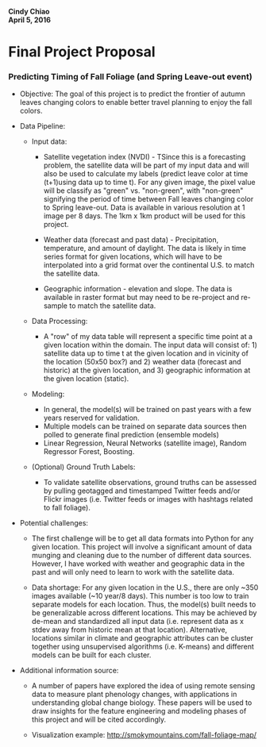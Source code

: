 **Cindy Chiao**  
**April 5, 2016**  

# Final Project Proposal

### Predicting Timing of Fall Foliage (and Spring Leave-out event)

* Objective: The goal of this project is to predict the frontier of autumn leaves changing colors to enable better travel planning to enjoy the fall colors. 

* Data Pipeline: 
	* Input data: 
		* Satellite vegetation index (NVDI) - TSince this is a forecasting problem, the satellite data will be part of my input data and will also be used to calculate my labels (predict leave color at time (t+1)using data up to time t). For any given image, the pixel value will be classify as "green" vs. "non-green", with "non-green" signifying the period of time between Fall leaves changing color to Spring leave-out. Data is available in various resolution at 1 image per 8 days. The 1km x 1km product will be used for this project.  

		* Weather data (forecast and past data) - Precipitation, temperature, and amount of daylight. The data is likely in time series format for given locations, which will have to be interpolated into a grid format over the continental U.S. to match the satellite data.

		* Geographic information - elevation and slope. The data is available in raster format but may need to be re-project and re-sample to match the satellite data. 

	* Data Processing: 
		* A "row" of my data table will represent a specific time point at a given location within the domain. The input data will consist of: 1) satellite data up to time t at the given location and in vicinity of the location (50x50 box?) and 2) weather data (forecast and historic) at the given location, and 3) geographic information at the given location (static). 

	* Modeling: 
		* In general, the model(s) will be trained on past years with a few years reserved for validation. 
		* Multiple models can be trained on separate data sources then polled to generate final prediction (ensemble models)
		* Linear Regression, Neural Networks (satellite image), Random Regressor Forest, Boosting. 

	* (Optional) Ground Truth Labels: 
		* To validate satellite observations, ground truths can be assessed by pulling geotagged and timestamped Twitter feeds and/or Flickr images (i.e. Twitter feeds or images with hashtags related to fall foliage).

* Potential challenges: 
	* The first challenge will be to get all data formats into Python for any given location. This project will involve a significant amount of data munging and cleaning due to the number of different data sources. However, I have worked with weather and geographic data in the past and will only need to learn to work with the satellite data. 

	* Data shortage: For any given location in the U.S., there are only ~350 images available (~10 year/8 days). This number is too low to train separate models for each location. Thus, the model(s) built needs to be generalizable across different locations. This may be achieved by de-mean and standardized all input data (i.e. represent data as x stdev away from historic mean at that location). Alternative, locations similar in climate and geographic attributes can be cluster together using unsupervised algorithms (i.e. K-means) and different models can be built for each cluster. 

* Additional information source: 
	* A number of papers have explored the idea of using remote sensing data to measure plant phenology changes, with applications in understanding global change biology. These papers will be used to draw insights for the feature engineering and modeling phases of this project and will be cited accordingly. 

	* Visualization example: http://smokymountains.com/fall-foliage-map/ 
